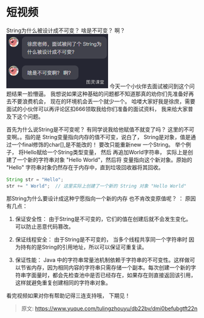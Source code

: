 # 短视频

String为什么被设计成不可变？   啥是不可变？  啊？           
![image.png](./img/RTyDsLhvcIzYAhQ_/1717652766701-b3dbd756-c0d5-4a77-ae4f-ef89a94b901a-412614.png)
今天一个小伙伴去面试被问到这个问题结果一脸懵逼。 我想说如果这种基础的问题都不知道那真的劝你们先准备好再去不要浪费机会， 现在的环境机会丢一个就少一个。
哈喽大家好我是徐庶，需要面试的小伙伴可以再评论区扣666领取我给你们准备的面试资料， 我来给大家普及下这个问题。

首先为什么说String是不可变呢？  有同学说我给他赋值不就变了吗？  这里的不可变啊。。指的是  String变量指向内存的值不可变，说白了， String是对象，值是通过一个final修饰的char[],是不能改的！  要改只能重新new 一个String。  举个例子， 将Hello赋给一个String类型变量，  然后 再追加World字符串， 实际上是创建了一个新的字符串对象 "Hello World"，然后将 变量指向这个新对象。原始的 "Hello" 字符串对象仍然存在于内存中，直到垃圾回收器将其回收。
```java
String str = "Hello";
str += " World";  // 这里实际上创建了一个新的 String 对象 "Hello World"
```
 
那String为什么要设计成这种宁愿指向一个新的内存 也不肯改变原值呢？ ：
原因有几点： 
1. 保证安全性：
由于String是不可变的，它们的值在创建后就不会发生变化。 可以防止恶意代码篡改。

2. 保证线程安全：
由于String是不可变的，  当多个线程共享同一个字符串时  因为持有的是String的引用地址，所以可以保证可重复读。

3. 保证性能：
 Java 中的字符串常量池机制依赖于字符串的不可变性。这样做可以节省内存，因为相同内容的字符串只需存储一个副本。每次创建一个新的字符串字面量时，都会先检查池中是否已经存在，如果存在则直接返回该引用，这样就避免重复创建相同的字符串对象。  


 看完视频如果对你有帮助记得三连支持哦， 下期见！


> 原文: <https://www.yuque.com/tulingzhouyu/db22bv/dmi0befubgtft22n>